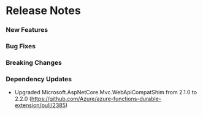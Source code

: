 # Release Notes

### New Features

### Bug Fixes

### Breaking Changes

### Dependency Updates

- Upgraded Microsoft.AspNetCore.Mvc.WebApiCompatShim from 2.1.0 to 2.2.0 (https://github.com/Azure/azure-functions-durable-extension/pull/2385)
